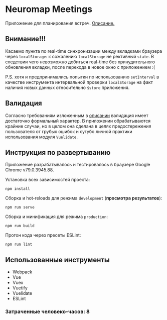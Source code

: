 # Neuromap Meetings

Приложение для планирования встреч. [Описание.](https://github.com/ivryb/test/blob/master/meetings-light.md)

## Внимание!!!

Касаемо пункта по real-time синхронизации между вкладками браузера через `localStorage`: к сожалению `localStorage` не рективный `state`. В следствии чего невозможно добиться real-time без принудительного обновления вкладки, после перехода в новое окно с приложением :(

P.S. хотя и предпринимались попытки по использованию `setInterval` в качестве инструмента интервальной проверки `localStorage` на факт наличия новых данных относительно `$store` приложения.

## Валидация

Согласно требованиям изложенным в [описании](https://github.com/ivryb/test/blob/master/meetings-light.md) валидация имеет достаточно формальный характер. В приложении обрабатываются крайние случаи, но в целом она сделана в целях предостережения пользователя от грубых ошибок и сугубо личной практики использования модуля `Vuelidate`.

## Инструкция по развертыванию

Приложение разрабатывалось и тестировалось в браузере Google Chrome v79.0.3945.88.

Установка всех зависимостей проекта:
```
npm install
```
Сборка и hot-reloads для режима `development` (**просмотра результатов**):

```
npm run serve
```

Сборка и минификация для режима `production`:
```
npm run build
```

Прогон кода через пресеты ESLint:
```
npm run lint
```

## Использованные инструменты

+ Webpack
+ Vue
+ Vuex
+ Vuetify
+ Vuelidate
+ ESLint

### Затраченные человеко-часов: 8